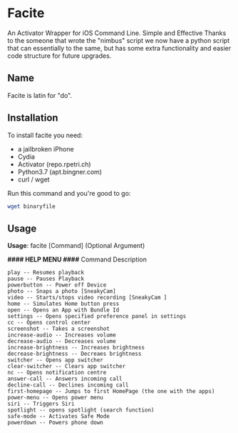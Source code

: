 # Facite
An Activator Wrapper for iOS Command Line. Simple and Effective
Thanks to the someone that wrote the "nimbus" script we now have a python script that can essentially to the same, but has some extra functionality and easier code structure for future upgrades.

## Name
Facite is latin for "do".

## Installation
To install facite you need:
* a jailbroken iPhone
* Cydia
* Activator (repo.rpetri.ch)
* Python3.7 (apt.bingner.com)
* curl / wget

Run this command and you're good to go:
```bash
wget binaryfile
```

## Usage
**Usage**: facite [Command] (Optional Argument)

**#### HELP MENU ####**
    Command    Description

    play -- Resumes playback
    pause -- Pauses Playback
    powerbutton -- Power off Device
    photo -- Snaps a photo [SneakyCam]
    video -- Starts/stops video recording [SneakyCam ]
    home -- Simulates Home button press
    open -- Opens an App with Bundle Id
    settings -- Opens specified preference panel in settings
    cc -- Opens control center
    screenshot -- Takes a screenshot
    increase-audio -- Increases volume
    decrease-audio -- Decreases volume
    increase-brightness -- Increases brightness
    decrease-brightness -- Decreaes brightness
    switcher -- Opens app switcher
    clear-switcher -- Clears app switcher
    nc -- Opens notification centre
    answer-call -- Answers incoming call
    decline-call -- Declines incoming call
    first-homepage -- Jumps to first HomePage (the one with the apps)
    power-menu -- Opens power menu
    siri -- Triggers Siri
    spotlight -- opens spotlight (search function)
    safe-mode -- Activates Safe Mode
    powerdown -- Powers phone down
